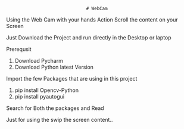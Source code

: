                                   # WebCam
Using the Web Cam with your hands Action Scroll the content on your Screen

Just Download the Project and run directly in the Desktop or laptop

Prerequsit
1. Download Pycharm 
2. Download Python latest Version

Import the few Packages that are using in this project
1. pip install Opencv-Python
2. pip install pyautogui

Search for Both the packages and Read

Just for using the swip the screen content..

